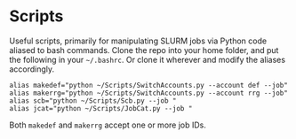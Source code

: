 # Scripts
Useful scripts, primarily for manipulating SLURM jobs via Python code aliased to bash commands. Clone the repo into your home folder, and put the following in your `~/.bashrc`. Or clone it wherever and modify the aliases accordingly.

```
alias makedef="python ~/Scripts/SwitchAccounts.py --account def --job"
alias makerrg="python ~/Scripts/SwitchAccounts.py --account rrg --job"
alias scb="python ~/Scripts/Scb.py --job "
alias jcat="python ~/Scripts/JobCat.py --job "
```
Both `makedef` and `makerrg` accept one or more job IDs.
